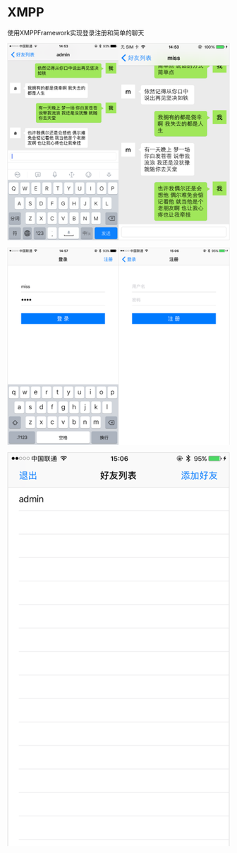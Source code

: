 # XMPP

使用XMPPFramework实现登录注册和简单的聊天

![](https://raw.githubusercontent.com/misslove1015/DemoPictures/master/XMPPChat.png)

![](https://raw.githubusercontent.com/misslove1015/DemoPictures/master/XMPPLoginAndRegister.png)

![](https://raw.githubusercontent.com/misslove1015/DemoPictures/master/XMPPFriendList.png)
